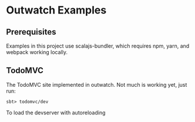 Outwatch Examples
===

Prerequisites
---
Examples in this project use scalajs-bundler, which requires npm, yarn, and webpack working locally.

TodoMVC
--

The TodoMVC site implemented in outwatch. Not much is working yet, just run:

```
sbt> todomvc/dev
```

To load the devserver with autoreloading
